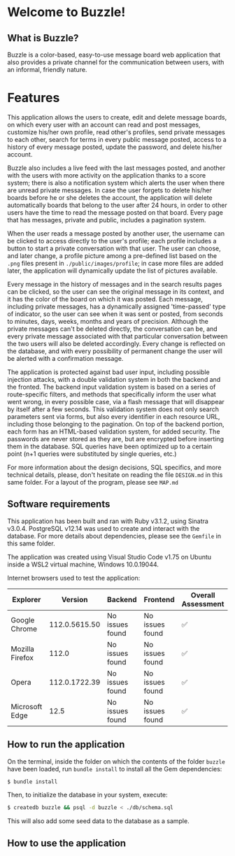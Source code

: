 # Welcome to Buzzle!

## What is Buzzle?

Buzzle is a color-based, easy-to-use message board web application that also provides a private channel for the communication between users, with an informal, friendly nature.

# Features

This application allows the users to create, edit and delete message boards, on which every user with an account can read and post messages, customize his/her own profile, read other's profiles, send private messages to each other, search for terms in every public message posted, access to a history of every message posted, update the password, and delete his/her account. 

Buzzle also includes a live feed with the last messages posted, and another with the users with more activity on the application thanks to a score system; there is also a notification system which alerts the user when there are unread private messages. In case the user forgets to delete his/her boards before he or she deletes the account, the application will delete automatically boards that belong to the user after 24 hours, in order to other users have the time to read the message posted on that board.
Every page that has messages, private and public, includes a pagination system.

When the user reads a message posted by another user, the username can be clicked to access directly to the user's profile; each profile includes a button to start a private conversation with that user. The user can choose, and later change, a profile picture among a pre-defined list based on the `.png` files present in `./public/images/profile`; in case more files are added later, the application will dynamically update the list of pictures available. 

Every message in the history of messages and in the search results pages can be clicked, so the user can see the original message in its context, and it has the color of the board on which it was posted. Each message, including private messages, has a dynamically assigned 'time-passed' type of indicator, so the user can see when it was sent or posted, from seconds to minutes, days, weeks, months and years of precision. Although the private messages can't be deleted directly, the conversation can be, and every private message associated with that particular conversation between the two users will also be deleted accordingly. Every change is reflected on the database, and with every possibility of permanent change the user will be alerted with a confirmation message.

The application is protected against bad user input, including possible injection attacks, with a double validation system in both the backend and the fronted. The backend input validation system is based on a series of route-specific filters, and methods that specifically inform the user what went wrong, in every possible case, via a flash message that will disappear by itself after a few seconds. This validation system does not only search parameters sent via forms, but also every identifier in each resource URL, including those belonging to the pagination. On top of the backend portion, each form has an HTML-based validation system, for added security. The passwords are never stored as they are, but are encrypted before inserting them in the database. SQL queries have been optimized up to a certain point (n+1 queries were substituted by single queries, etc.)

For more information about the design decisions, SQL specifics, and more technical details, please, don't hesitate on reading the file `DESIGN.md` in this same folder. For a layout of the program, please see `MAP.md`

## Software requirements

This application has been built and ran with Ruby v3.1.2, using Sinatra v3.0.4. PostgreSQL v12.14 was used to create and interact with the database. For more details about dependencies, please see the `Gemfile` in this same folder.

The application was created using Visual Studio Code v1.75 on Ubuntu inside a WSL2 virtual machine, Windows 10.0.19044.

Internet browsers used to test the application:

| Explorer        | Version       | Backend         | Frontend        | Overall Assessment |
|-----------------|---------------|-----------------|-----------------|--------------------|
| Google Chrome   | 112.0.5615.50 | No issues found | No issues found |     ✅  |
| Mozilla Firefox | 112.0         | No issues found | No issues found |     ✅  |
| Opera           | 112.0.1722.39 | No issues found | No issues found |     ✅  |
| Microsoft Edge  | 12.5          | No issues found | No issues found |     ✅  |

## How to run the application

On the terminal, inside the folder on which the contents of the folder `buzzle` have been loaded, run `bundle install` to install all the Gem dependencies:

```bash
$ bundle install
```

Then, to initialize the database in your system, execute:

```bash
$ createdb buzzle && psql -d buzzle < ./db/schema.sql
```
This will also add some seed data to the database as a sample.

## How to use the application




